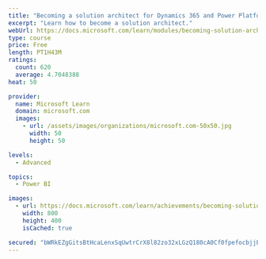 ```yaml
---
title: "Becoming a solution architect for Dynamics 365 and Power Platform"
excerpt: "Learn how to become a solution architect."
webUrl: https://docs.microsoft.com/learn/modules/becoming-solution-architect/
type: course
price: Free
length: PT1H43M
ratings:
  count: 620
  average: 4.7048388
heat: 50

provider:
  name: Microsoft Learn
  domain: microsoft.com
  images:
    - url: /assets/images/organizations/microsoft.com-50x50.jpg
      width: 50
      height: 50

levels:
  - Advanced

topics:
  - Power BI

images:
  - url: https://docs.microsoft.com/learn/achievements/becoming-solution-architect-social.png
    width: 800
    height: 400
    isCached: true

secured: "bWRkEZgGitsBtHcaLenxSqUwtrCrX8l82zo32xLGzQ180cA0Cf0fpefocbjjEY2EFt+ilSWx7AqsCBZL5/J807ODLuOZpH8o4LenjPSZXPn1fTkMiTqMH8+DQtzQRx0BPlTLq5HjvqmQjbcx1B6EaMTTWZrV21b2cJTuZFFSJhq81PjGpn2xBZ5jpKd4JRGfsAw8+L7FeN6EaQ84Y+x9aUgvP8q75zoDwuVCM/gj7XdMuM1EeecmkGBzHLkfK73b6lqUzVcfJGYrMkJdx5jINUD4Cg2uAovAdXkVq+7oBuMcZ27zHycCkGRP5j/sI5pLXxw8dQ4vxke3nu7CzTIu1uYUmZTQGUVRbtR1IEOQguddMdszkWgDGAzuWHk4wt2FPUaQuVpABQ/Io1bDg+9Hv3fYwFGZRA0Ez/9QCRlcVeE=;KI4JD6jh01uHK+KQ0ORX+A=="
---
```


